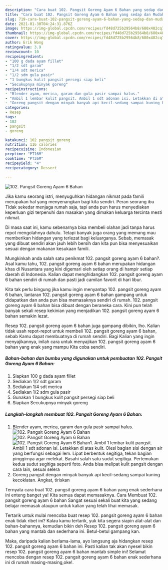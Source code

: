 ```yaml
---
description: "Cara buat 102. Pangsit Goreng Ayam 6 Bahan yang sedap dan Mudah Dibuat"
title: "Cara buat 102. Pangsit Goreng Ayam 6 Bahan yang sedap dan Mudah Dibuat"
slug: 719-cara-buat-102-pangsit-goreng-ayam-6-bahan-yang-sedap-dan-mudah-dibuat
date: 2021-01-30T04:24:31.876Z
image: https://img-global.cpcdn.com/recipes/fd48d725b29564b8/680x482cq70/102-pangsit-goreng-ayam-6-bahan-foto-resep-utama.jpg
thumbnail: https://img-global.cpcdn.com/recipes/fd48d725b29564b8/680x482cq70/102-pangsit-goreng-ayam-6-bahan-foto-resep-utama.jpg
cover: https://img-global.cpcdn.com/recipes/fd48d725b29564b8/680x482cq70/102-pangsit-goreng-ayam-6-bahan-foto-resep-utama.jpg
author: Erik Wong
ratingvalue: 3.9
reviewcount: 10
recipeingredient:
- "100 g dada ayam fillet"
- "1/2 sdt garam"
- "1/4 sdt merica"
- "1/2 sdm gula pasir"
- "1 bungkus kulit pangsit persegi siap beli"
- "Secukupnya minyak goreng"
recipeinstructions:
- "Blender ayam, merica, garam dan gula pasir sampai halus."
- "Ambil 1 lembar kulit pangsit. Ambil 1 sdt adonan isi. Letakkan di atas kulit. Olesi bagian sisi dengan air yang berfungsi sebagai lem. Lipat berbentuk segitiga, tekan bagian pinggirnya agar melekat. Basahi salah satu sudut segitiga. Pertemukan kedua sudut segitiga seperti foto. Anda bisa melipat kulit pangsit dengan cara lain, sesuai selera"
- "Goreng pangsit dengan minyak banyak api kecil-sedang sampai kuning kecoklatan. Angkat, tiriskan"
categories:
- Resep
tags:
- 102
- pangsit
- goreng

katakunci: 102 pangsit goreng 
nutrition: 116 calories
recipecuisine: Indonesian
preptime: "PT16M"
cooktime: "PT36M"
recipeyield: "4"
recipecategory: Dessert

---
```



![102. Pangsit Goreng Ayam 6 Bahan](https://img-global.cpcdn.com/recipes/fd48d725b29564b8/680x482cq70/102-pangsit-goreng-ayam-6-bahan-foto-resep-utama.jpg)

Jika kamu seorang istri, menyuguhkan hidangan nikmat pada famili merupakan hal yang menyenangkan bagi kita sendiri. Peran seorang ibu Tidak sekedar menjaga rumah saja, tapi anda pun harus menyediakan keperluan gizi terpenuhi dan masakan yang dimakan keluarga tercinta mesti nikmat.

Di masa  saat ini, kamu sebenarnya bisa membeli olahan jadi tanpa harus repot mengolahnya dahulu. Tetapi banyak juga orang yang memang mau memberikan hidangan yang terlezat bagi keluarganya. Sebab, memasak yang dibuat sendiri akan jauh lebih bersih dan kita pun bisa menyesuaikan sesuai dengan makanan kesukaan famili. 



Mungkinkah anda salah satu penikmat 102. pangsit goreng ayam 6 bahan?. Asal kamu tahu, 102. pangsit goreng ayam 6 bahan merupakan hidangan khas di Nusantara yang kini digemari oleh setiap orang di hampir setiap daerah di Indonesia. Kalian dapat menghidangkan 102. pangsit goreng ayam 6 bahan sendiri di rumah dan pasti jadi camilan favorit di hari libur.

Kita tak perlu bingung jika kamu ingin menyantap 102. pangsit goreng ayam 6 bahan, lantaran 102. pangsit goreng ayam 6 bahan gampang untuk didapatkan dan anda pun bisa memasaknya sendiri di rumah. 102. pangsit goreng ayam 6 bahan bisa dibuat dengan beraneka cara. Kini pun telah banyak sekali resep kekinian yang menjadikan 102. pangsit goreng ayam 6 bahan semakin lezat.

Resep 102. pangsit goreng ayam 6 bahan juga gampang dibikin, lho. Kalian tidak usah repot-repot untuk membeli 102. pangsit goreng ayam 6 bahan, sebab Kamu dapat membuatnya di rumah sendiri. Bagi Kalian yang ingin menyajikannya, inilah cara untuk menyajikan 102. pangsit goreng ayam 6 bahan yang enak yang mampu Kita coba sendiri.

<!--inarticleads1-->

##### Bahan-bahan dan bumbu yang digunakan untuk pembuatan 102. Pangsit Goreng Ayam 6 Bahan:

1. Siapkan 100 g dada ayam fillet
1. Sediakan 1/2 sdt garam
1. Sediakan 1/4 sdt merica
1. Sediakan 1/2 sdm gula pasir
1. Gunakan 1 bungkus kulit pangsit persegi siap beli
1. Siapkan Secukupnya minyak goreng




<!--inarticleads2-->

##### Langkah-langkah membuat 102. Pangsit Goreng Ayam 6 Bahan:

1. Blender ayam, merica, garam dan gula pasir sampai halus.
<img src="https://img-global.cpcdn.com/steps/94cae8a5aa55307c/160x128cq70/102-pangsit-goreng-ayam-6-bahan-langkah-memasak-1-foto.jpg" alt="102. Pangsit Goreng Ayam 6 Bahan"><img src="https://img-global.cpcdn.com/steps/9548f80720dcc875/160x128cq70/102-pangsit-goreng-ayam-6-bahan-langkah-memasak-1-foto.jpg" alt="102. Pangsit Goreng Ayam 6 Bahan"><img src="https://img-global.cpcdn.com/steps/07a4c882eec49547/160x128cq70/102-pangsit-goreng-ayam-6-bahan-langkah-memasak-1-foto.jpg" alt="102. Pangsit Goreng Ayam 6 Bahan">1. Ambil 1 lembar kulit pangsit. Ambil 1 sdt adonan isi. Letakkan di atas kulit. Olesi bagian sisi dengan air yang berfungsi sebagai lem. Lipat berbentuk segitiga, tekan bagian pinggirnya agar melekat. Basahi salah satu sudut segitiga. Pertemukan kedua sudut segitiga seperti foto. Anda bisa melipat kulit pangsit dengan cara lain, sesuai selera
1. Goreng pangsit dengan minyak banyak api kecil-sedang sampai kuning kecoklatan. Angkat, tiriskan




Ternyata cara buat 102. pangsit goreng ayam 6 bahan yang enak sederhana ini enteng banget ya! Kita semua dapat memasaknya. Cara Membuat 102. pangsit goreng ayam 6 bahan Sangat sesuai sekali buat kita yang sedang belajar memasak ataupun untuk kalian yang telah lihai memasak.

Tertarik untuk mulai mencoba buat resep 102. pangsit goreng ayam 6 bahan enak tidak ribet ini? Kalau kamu tertarik, yuk kita segera siapin alat-alat dan bahan-bahannya, kemudian bikin deh Resep 102. pangsit goreng ayam 6 bahan yang mantab dan sederhana ini. Betul-betul gampang kan. 

Maka, daripada kalian berlama-lama, ayo langsung aja hidangkan resep 102. pangsit goreng ayam 6 bahan ini. Pasti kalian tak akan nyesel bikin resep 102. pangsit goreng ayam 6 bahan mantab simple ini! Selamat mencoba dengan resep 102. pangsit goreng ayam 6 bahan enak sederhana ini di rumah masing-masing,oke!.

